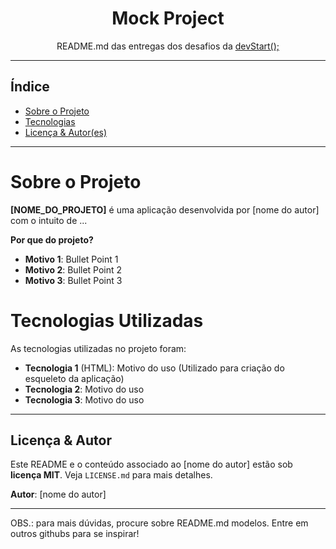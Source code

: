 <!-- [Opcional: Centralização e logo] -->
<div align="center">
  <h1>Mock Project</h1>
  <p>README.md das entregas dos desafios da <a href="https://devstart-project.vercel.app/">devStart();</a></p>  
</div>


---

## Índice

- [Sobre o Projeto](#sobre-o-projeto)
- [Tecnologias](#tecnologias)
- [Licença & Autor(es)](#licença--autores)

---

<h1 id="sobre-o-projeto">Sobre o Projeto</h1>

**[NOME_DO_PROJETO]** é uma aplicação desenvolvida por [nome do autor] com o intuito de ...

**Por que do projeto?**
- **Motivo 1**: Bullet Point 1
- **Motivo 2**: Bullet Point 2
- **Motivo 3**: Bullet Point 3

<h1 id="tecnologias">Tecnologias Utilizadas</h1>

As tecnologias utilizadas no projeto foram:
- **Tecnologia 1** (HTML): Motivo do uso (Utilizado para criação do esqueleto da aplicação)
- **Tecnologia 2**: Motivo do uso
- **Tecnologia 3**: Motivo do uso

---

##  Licença & Autor

Este README e o conteúdo associado ao [nome do autor] estão sob **licença MIT**. Veja `LICENSE.md` para mais detalhes.

**Autor**: [nome do autor]

---

OBS.: para mais dúvidas, procure sobre README.md modelos. Entre em outros githubs para se inspirar!
